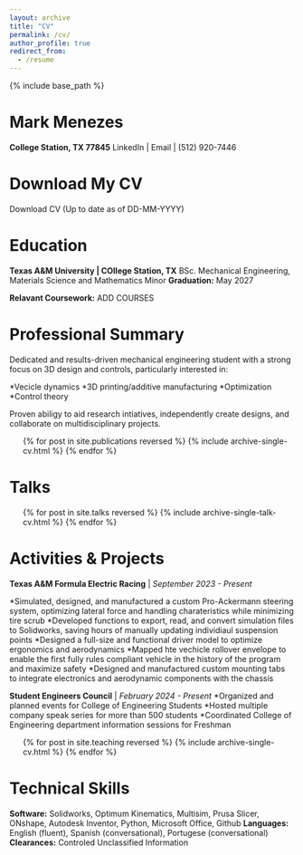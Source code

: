 ```yaml
---
layout: archive
title: "CV"
permalink: /cv/
author_profile: true
redirect_from:
  - /resume
---
```


{% include base_path %}

Mark Menezes
======
**College Station, TX 77845**
LinkedIn | Email | (512) 920-7446
  

Download My CV
======
Download CV (Up to date as of DD-MM-YYYY)
  
Education
======
**Texas A&M University | COllege Station, TX**
BSc. Mechanical Engineering, Materials Science and Mathematics Minor
**Graduation:** May 2027

**Relavant Coursework:**
ADD COURSES

Professional Summary
======
Dedicated and results-driven mechanical engineering student with a strong focus on 3D design and controls, particularly interested in:

*Vecicle dynamics
*3D printing/additive manufacturing
*Optimization
*Control theory

Proven abiligy to aid research intiatives, independently create designs, and collaborate on multidisciplinary projects.

  <ul>{% for post in site.publications reversed %}
    {% include archive-single-cv.html %}
  {% endfor %}</ul>
  
Talks
======
  <ul>{% for post in site.talks reversed %}
    {% include archive-single-talk-cv.html  %}
  {% endfor %}</ul>
  
Activities & Projects
======
**Texas A&M Formula Electric Racing** | *September 2023 - Present*

*Simulated, designed, and manufactured a custom Pro-Ackermann steering system, optimizing lateral force and handling charateristics while minimizing tire scrub
*Developed functions to export, read, and convert simulation files to Solidworks, saving hours of manually updating individiaul suspension points
*Designed a full-size and functional driver model to optimize ergonomics and aerodynamics
*Mapped hte vechicle rollover envelope to enable the first fully rules compliant vehicle in the history of the program and maximize safety
*Designed and manufactured custom mounting tabs to integrate electronics and aerodynamic components with the chassis


**Student Engineers Council** | *February 2024 - Present*
*Organized and planned events for College of Engineering Students
*Hosted multiple company speak series for more than 500 students
*Coordinated College of Engineering department information sessions for Freshman

  <ul>{% for post in site.teaching reversed %}
    {% include archive-single-cv.html %}
  {% endfor %}</ul>
  
Technical Skills
======
**Software:** Solidworks, Optimum Kinematics, Multisim, Prusa Slicer, ONshape, Autodesk Inventor, Python, Microsoft Office, Github
**Languages:** English (fluent), Spanish (conversational), Portugese (conversational)
**Clearances:** Controled Unclassified Information
